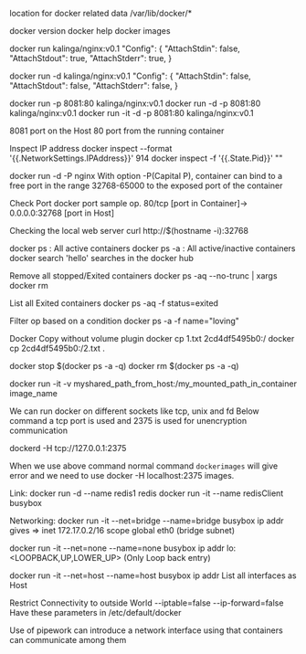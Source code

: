 location for docker related data /var/lib/docker/*

docker version
docker help
docker images

docker run kalinga/nginx:v0.1
"Config": {
            "AttachStdin": false,
            "AttachStdout": true,
            "AttachStderr": true,
          }

docker run -d kalinga/nginx:v0.1
"Config": {
            "AttachStdin": false,
            "AttachStdout": false,
            "AttachStderr": false,
          }


docker run -p 8081:80 kalinga/nginx:v0.1
docker run -d -p 8081:80 kalinga/nginx:v0.1
docker run -it -d -p 8081:80 kalinga/nginx:v0.1

8081 port on the Host
80 port from the running container

Inspect IP address
docker inspect --format '{{.NetworkSettings.IPAddress}}' 914
docker inspect -f '{{.State.Pid}}' "<container name>"
   

docker run -d -P nginx
With option -P(Capital P), container can bind to a free port in the range
32768-65000 to the exposed port of the container

Check Port
docker port <container id>
sample op. 80/tcp [port in Container]-> 0.0.0.0:32768 [port in Host]

Checking the local web server
curl http://$(hostname -i):32768

docker ps : All active containers
docker ps -a : All active/inactive containers
docker search 'hello' searches in the docker hub
	
Remove all stopped/Exited containers
docker ps -aq --no-trunc | xargs docker rm

List all Exited containers
docker ps -aq -f status=exited

Filter op based on a condition
docker ps -a -f name="loving"

Docker Copy without volume plugin
docker cp 1.txt 2cd4df5495b0:/
docker cp  2cd4df5495b0:/2.txt .

docker stop $(docker ps -a -q)
docker rm $(docker ps -a -q)

docker run -it -v myshared_path_from_host:/my_mounted_path_in_container image_name

We can run docker on different sockets like tcp, unix and fd
Below command a tcp port is used and 2375 is used for unencryption communication

dockerd -H tcp://127.0.0.1:2375

When we use above command normal command `dockerimages` will give error
and we need to use docker -H localhost:2375 images.

Link:
docker run -d --name redis1 redis
docker run -it --name redisClient busybox

Networking:
docker run -it --net=bridge --name=bridge busybox
ip addr gives => inet 172.17.0.2/16 scope global eth0 (bridge subnet)

docker run -it --net=none --name=none busybox
ip addr
lo: <LOOPBACK,UP,LOWER_UP>  (Only Loop back entry)

docker run -it --net=host --name=host busybox
ip addr
List all interfaces as Host

Restrict Connectivity to outside World
--iptable=false
--ip-forward=false
Have these parameters in /etc/default/docker

Use of pipework can introduce a network interface using that 
containers can communicate among them

